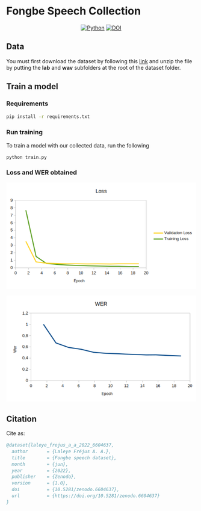 # Fongbe Speech Collection

<div align="center">

[![Python](https://img.shields.io/badge/Python-3.8-3776AB?style=for-the-badge&logo=Python&logoColor=f1c40f)](https://www.python.org/downloads/)
[![DOI](https://img.shields.io/badge/DOI-10.5281/zenodo.6604637-3776AB?style=for-the-badge)](https://doi.org/10.5281/zenodo.6604637)

</div>

## Data

You must first download the dataset by following this [link](https://doi.org/10.5281/zenodo.6604637) and unzip the file by putting the **lab** and **wav** subfolders at the root of the dataset folder.



## Train a model

### Requirements

```sh
pip install -r requirements.txt
```

### Run training

To train a model with our collected data, run the following

```bash
python train.py
```

### Loss and WER obtained

![Training and Validation Losses](./losses.png  "Training and Validation Losses")


![WER](./wer.png  "WER")



## Citation
Cite as:
```bibtex
@dataset{laleye_frejus_a_a_2022_6604637,
  author       = {Laleye Fréjus A. A.},
  title        = {Fongbe speech dataset},
  month        = {jun},
  year         = {2022},
  publisher    = {Zenodo},
  version      = {1.0},
  doi          = {10.5281/zenodo.6604637},
  url          = {https://doi.org/10.5281/zenodo.6604637}
}
```